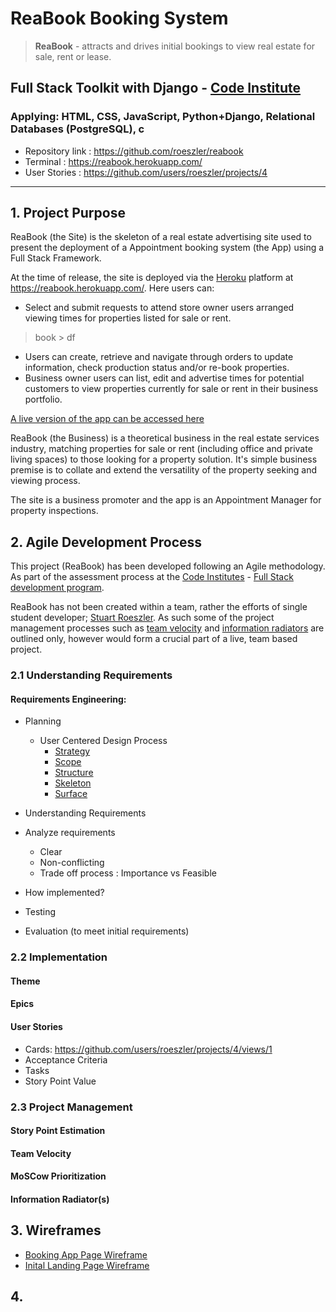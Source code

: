 <!-- ![Reabook.net](https://res.cloudinary.com/yodakode/image/upload/v1661790281/ReaBook/ReaBook_Icon_00402B_gray_szgzia.ico) -->
# ReaBook Booking System

> **ReaBook** - attracts and drives initial bookings to view real estate for sale, rent or lease.

## Full Stack Toolkit with Django - [Code Institute](https://codeinstitute.net/)

### Applying: HTML, CSS, JavaScript, Python+Django, Relational Databases (PostgreSQL), c

* Repository link : https://github.com/roeszler/reabook
* Terminal : https://reabook.herokuapp.com/
* User Stories : https://github.com/users/roeszler/projects/4
<!-- * GitPod Admin Panel : [GP Admin Log In](https://8000-roeszler-reabook-nqaw4dtiyn0.ws-eu62.gitpod.io/admin/login/) -->
<!-- * Heroku Admin Panel : [HK Admin Log In](https://reabook.herokuapp.com/admin/) -->

---

## 1. Project Purpose

ReaBook (the Site) is the skeleton of a real estate advertising site used to present the deployment of a Appointment booking system (the App) using a Full Stack Framework.

At the time of release, the site is deployed via the [Heroku](https://www.heroku.com/platform) platform at https://reabook.herokuapp.com/. Here users can:
* Select and submit requests to attend store owner users arranged viewing times for properties listed for sale or rent.
> book > df
* Users can create, retrieve and navigate through orders to update information, check production status and/or re-book properties.
* Business owner users can list, edit and advertise times for potential customers to view properties currently for sale or rent in their business portfolio.

[A live version of the app can be accessed here](https://reabook.herokuapp.com/)

ReaBook (the Business) is a theoretical business in the real estate services industry, matching properties for sale or rent (including office and private living spaces) to those looking for a property solution. It's simple business premise is to collate and extend the versatility of the property seeking and viewing process. 

The site is a business promoter and the app is an Appointment Manager for property inspections.

<!-- 1. Install Django and the supporting libraries:

Django:

$ pip3 install django

Libraries:
$ pip3 install dj_database_url psycopg2 (PostgreSQL)
$ pip3 install dj3-cloudinary-storage  (cloudinary)
$ pip3 install psycopg2-binary  (Django side PostgreSQL)
$ pip3 install gunicorn  (Green unicorn to act as web server)
$ pip3 install django-summernote (WYSIWYG editor)
$ pip3 install django-allauth (authenticator)
$ pip3 install django-crispy-forms (control rendering of forms)

Create requirements.txt:
$ pip3 freeze --local > requirements.txt

2. Create a new Django project and App:

$ django-admin startproject project_ReaBook .
$ python3 manage.py startapp app_search -->

## 2. Agile Development Process

This project (ReaBook) has been developed following an Agile methodology. As part of the assessment process at the [Code Institutes](https://codeinstitute.net/) - [Full Stack development program](https://codeinstitute.net/se/full-stack-software-development-diploma/). 

ReaBook has not been created within a team, rather the efforts of single student developer; [Stuart Roeszler](https://www.linkedin.com/in/stuartroeszler/). As such some of the project management processes such as [team velocity](#team-velocity) and [information radiators](#information-radiators) are outlined only, however would form a crucial part of a live, team based project.
### 2.1 Understanding Requirements
#### Requirements Engineering:
* Planning
    - User Centered Design Process
        - [Strategy](static/documentation/ucd/1-strategy.md)
        - [Scope](static/documentation/ucd/2-scope.md)
        - [Structure](static/documentation/ucd/3-structure.md)
        - [Skeleton](static/documentation/ucd/4-skeleton.md)
        - [Surface](static/documentation/ucd/5-surface.md)

* Understanding Requirements 
* Analyze requirements 
    - Clear
    - Non-conflicting
    - Trade off process : Importance vs Feasible 
* How implemented?
* Testing
* Evaluation (to meet initial requirements)

### 2.2 Implementation
#### Theme
#### Epics

#### User Stories
- Cards: https://github.com/users/roeszler/projects/4/views/1
- Acceptance Criteria
- Tasks
- Story Point Value

### 2.3 Project Management
#### Story Point Estimation
#### Team Velocity
#### MoSCow Prioritization
#### Information Radiator(s)

## 3. Wireframes

* [Booking App Page Wireframe](/static/documentation/wireframes/Bookings%20Page.png)
* [Inital Landing Page Wireframe](static/documentation/wireframes/ReaBook_Index_v1.0.png)

## 4. 